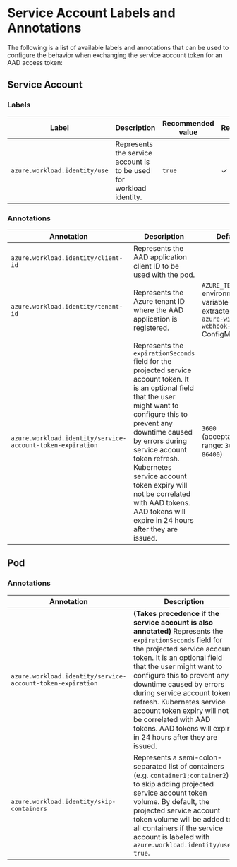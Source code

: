 # Service Account Labels and Annotations

<!-- toc -->

The following is a list of available labels and annotations that can be used to configure the behavior when exchanging the service account token for an AAD access token:

## Service Account

### Labels

| Label                         | Description                                                         | Recommended value | Required? |
| ----------------------------- | ------------------------------------------------------------------- | ----------------- | --------- |
| `azure.workload.identity/use` | Represents the service account is to be used for workload identity. | `true`            | ✓         |

### Annotations

| Annotation                                                 | Description                                                                                                                                                                                                                                                                                                                                                                   | Default                                                                                        |
| ---------------------------------------------------------- | ----------------------------------------------------------------------------------------------------------------------------------------------------------------------------------------------------------------------------------------------------------------------------------------------------------------------------------------------------------------------------- | ---------------------------------------------------------------------------------------------- |
| `azure.workload.identity/client-id`                        | Represents the AAD application client ID to be used with the pod.                                                                                                                                                                                                                                                                                                             |                                                                                                |
| `azure.workload.identity/tenant-id`                        | Represents the Azure tenant ID where the AAD application is registered.                                                                                                                                                                                                                                                                                                       | `AZURE_TENANT_ID` environment variable extracted from [`azure-wi-webhook-config`][1] ConfigMap |
| `azure.workload.identity/service-account-token-expiration` | Represents the `expirationSeconds` field for the projected service account token. It is an optional field that the user might want to configure this to prevent any downtime caused by errors during service account token refresh. Kubernetes service account token expiry will not be correlated with AAD tokens. AAD tokens will expire in 24 hours after they are issued. | `3600` (acceptable range: `3600 - 86400`)                                                      |

## Pod

### Annotations

| Annotation                                                 | Description                                                                                                                                                                                                                                                                                                                                                                                                                                   | Default                                   |
| ---------------------------------------------------------- | --------------------------------------------------------------------------------------------------------------------------------------------------------------------------------------------------------------------------------------------------------------------------------------------------------------------------------------------------------------------------------------------------------------------------------------------- | ----------------------------------------- |
| `azure.workload.identity/service-account-token-expiration` | **(Takes precedence if the service account is also annotated)** Represents the `expirationSeconds` field for the projected service account token. It is an optional field that the user might want to configure this to prevent any downtime caused by errors during service account token refresh. Kubernetes service account token expiry will not be correlated with AAD tokens. AAD tokens will expire in 24 hours after they are issued. | `3600` (acceptable range: `3600 - 86400`) |
| `azure.workload.identity/skip-containers`                  | Represents a semi-colon-separated list of containers (e.g. `container1;container2`) to skip adding projected service account token volume. By default, the projected service account token volume will be added to all containers if the service account is labeled with `azure.workload.identity/use: true`.                                                                                                                                 |                                           |

[1]: https://github.com/Azure/azure-workload-identity/blob/40b3842dc49784bb014ad5d8b02cf6c959244196/deploy/azure-wi-webhook.yaml#L101-L110

